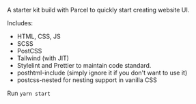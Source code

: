 A starter kit build with Parcel to quickly start creating website UI.

Includes:

- HTML, CSS, JS
- SCSS
- PostCSS
- Tailwind (with JIT)
- Stylelint and Prettier to maintain code standard.
- posthtml-include (simply ignore it if you don't want to use it)
- postcss-nested for nesting support in vanilla CSS

Run `yarn start`
